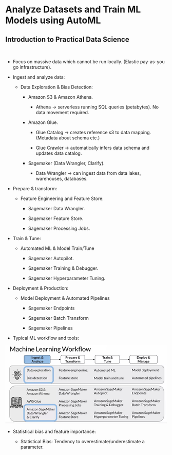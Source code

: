 # Analyze Datasets and Train ML Models using AutoML

## Introduction to **Practical Data Science**

</br>

- Focus on massive data which cannot be run locally. (Elastic pay-as-you go infrastructure).

- Ingest and analyze data:

  - Data Exploration & Bias Detection:

    - Amazon S3 & Amazon Athena.

      - Athena &rarr; serverless running SQL queries (petabytes). No data movement required.

    - Amazon Glue.

      - Glue Catalog &rarr; creates reference s3 to data mapping. (Metadata about schema etc.)

      - Glue Crawler &rarr; automatically infers data schema and updates data catalog.

    - Sagemaker (Data Wrangler, Clarify).

      - Data Wrangler &rarr; can ingest data from data lakes, warehouses, databases.

- Prepare & transform:

  - Feature Engineering and Feature Store:

    - Sagemaker Data Wrangler.

    - Sagemaker Feature Store.

    - Sagemaker Processing Jobs.

- Train & Tune:

  - Automated ML & Model Train/Tune

    - Sagemaker Autopilot.

    - Sagemaker Training & Debugger.

    - Sagemaker Hyperparameter Tuning.

- Deployment & Production:

  - Model Deployment & Automated Pipelines

    - Sagemaker Endpoints

    - Sagemaker Batch Transform

    - Sagemaker Pipelines

- Typical ML workflow and tools:

![Alt text](ML%20Workflow.png)

- Statistical bias and feature importance:

  - Statistical Bias: Tendency to overestimate/underestimate a parameter.